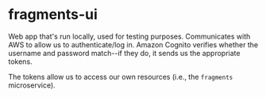 # fragments-ui

Web app that's run locally, used for testing purposes. Communicates with AWS to allow us to authenticate/log in. Amazon Cognito verifies whether the username and password match--if they do, it sends us the appropriate tokens.

The tokens allow us to access our own resources (i.e., the `fragments` microservice).
